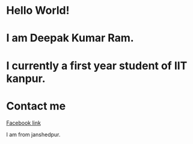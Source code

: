 # Hello World!
# I am Deepak Kumar Ram.
# I currently  a first year student of IIT kanpur.


<DOCTYPE html>
  <head>
    <title>
      Deepak
    </title>
    <body>
      <h1>Contact me</h1>
      <a href = "https://www.facebook.com/deepakkumar.ram.54922">Facebook link</a>
      <p>I am from janshedpur.</p>
        
